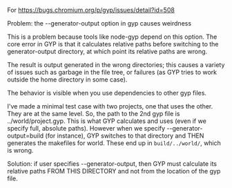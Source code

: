 For https://bugs.chromium.org/p/gyp/issues/detail?id=508

Problem: the --generator-output option in gyp causes weirdness

This is a problem because tools like node-gyp depend on this 
option. The core error in GYP is that it calculates relative
paths before switching to the generator-output directory, at
which point its relative paths are wrong.

The result is output generated in the wrong directories; this
causes a variety of issues such as garbage in the file tree,
or failures (as GYP tries to work outside the home directory
in some case).

The behavior is visible when you use dependencies to other gyp
files.

I've made a minimal test case with two projects, one that uses
the other. They are at the same level. So, the path to the 2nd
gyp file is ../world/project.gyp. This is what GYP calculates
and uses (even if we specify full, absolute paths). However 
when we specify --generator-output=build (for instance), GYP
switches to that directory and THEN generates the makefiles for
world. These end up in `build/../world/`, which is wrong.

Solution: if user specifies --generator-output, then GYP must
calculate its relative paths FROM THIS DIRECTORY and not from
the location of the gyp file.
